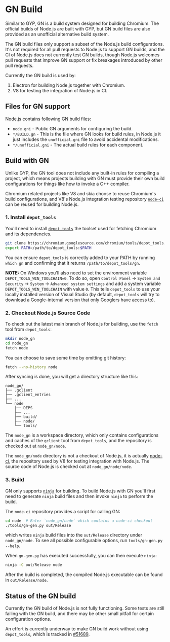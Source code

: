 # GN Build

Similar to GYP, GN is a build system designed for building Chromium. The
official builds of Node.js are built with GYP, but GN build files are also
provided as an unofficial alternative build system.

The GN build files only support a subset of the Node.js build configurations.
It's not required for all pull requests to Node.js to support GN builds, and the
CI of Node.js does not currently test GN builds, though Node.js welcomes pull
requests that improve GN support or fix breakages introduced by other pull
requests.

Currently the GN build is used by:

1. Electron for building Node.js together with Chromium.
2. V8 for testing the integration of Node.js in CI.

## Files for GN support

Node.js contains following GN build files:

* `node.gni` - Public GN arguments for configuring the build.
* `*/BUILD.gn` - This is the file where GN looks for build rules, in Node.js it
  just includes the `unofficial.gni` file to avoid accidental modifications.
* `*/unofficial.gni` - The actual build rules for each component.

## Build with GN

Unlike GYP, the GN tool does not include any built-in rules for compiling a
project, which means projects building with GN must provide their own build
configurations for things like how to invoke a C++ compiler.

Chromium related projects like V8 and skia choose to reuse Chromium's build
configurations, and V8's Node.js integration testing repository
[`node-ci`][node-ci] can be reused for building Node.js.

### 1. Install `depot_tools`

You'll need to install [`depot_tools`][depot-tools] the toolset
used for fetching Chromium and its dependencies.

```bash
git clone https://chromium.googlesource.com/chromium/tools/depot_tools.git
export PATH=/path/to/depot_tools:$PATH
```

You can ensure `depot_tools` is correctly added to your PATH by running
`which gn` and confirming that it returns `/path/to/depot_tools/gn`.

**NOTE:** On Windows you'll also need to set the environment variable
`DEPOT_TOOLS_WIN_TOOLCHAIN=0`. To do so, open `Control Panel` → `System and
Security` → `System` → `Advanced system settings` and add a system variable
`DEPOT_TOOLS_WIN_TOOLCHAIN` with value `0`. This tells `depot_tools` to use
your locally installed version of Visual Studio (by default, `depot_tools` will
try to download a Google-internal version that only Googlers have access to).

### 2. Checkout Node.js Source Code

To check out the latest main branch of Node.js for building, use the `fetch`
tool from `depot_tools`:

```bash
mkdir node_gn
cd node_gn
fetch node
```

You can choose to save some time by omitting git history:

```bash
fetch --no-history node
```

After syncing is done, you will get a directory structure like this:

```console
node_gn/
├── .gclient
├── .gclient_entries
├── ...
└── node
    ├── DEPS
    ├── ...
    ├── build/
    ├── node/
    └── tools/
```

The `node_gn` is a workspace directory, which only contains configurations and
caches of the `gclient` tool from `depot_tools`, and the repository is checked
out at `node_gn/node`.

The `node_gn/node` directory is not a checkout of Node.js, it is actually
[node-ci](https://chromium.googlesource.com/v8/node-ci/), the repository used by
V8 for testing integration with Node.js. The source code of Node.js is checked
out at `node_gn/node/node`.

### 3. Build

GN only supports [`ninja`](https://ninja-build.org) for building. To build
Node.js with GN you'll first need to generate `ninja` build files and then invoke
`ninja` to perform the build.

The `node-ci` repository provides a script for calling GN:

```bash
cd node  # Enter `node_gn/node` which contains a node-ci checkout
./tools/gn-gen.py out/Release
```

which writes `ninja` build files into the `out/Release` directory under
`node_gn/node`. To see all possible configurable options, run
`tools/gn-gen.py --help`.

When `gn-gen.py` has executed successfully, you can then execute `ninja`:

```bash
ninja -C out/Release node
```

After the build is completed, the compiled Node.js executable can be found in
`out/Release/node`.

## Status of the GN build

Currently the GN build of Node.js is not fully functioning. Some tests
are still failing with the GN build, and there may be other small pitfall
for certain configuration options.

An effort is currently underway to make GN build work without using `depot_tools`,
which is tracked in [#51689](https://github.com/nodejs/node/issues/51689).

[depot-tools]: https://commondatastorage.googleapis.com/chrome-infra-docs/flat/depot_tools/docs/html/depot_tools_tutorial.html#_setting_up
[node-ci]: https://chromium.googlesource.com/v8/node-ci

